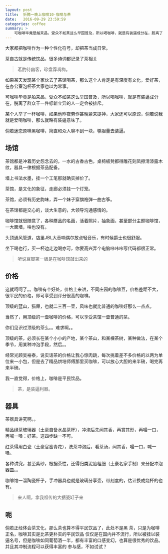 ```yaml
---
layout: post
title:  折腾一晚上咖啡10-咖啡与茶
date:   2016-09-29 23:59:59
categories: coffee
summary: >
    可咖啡毕竟是舶来品，受众不如茶这么举国普及，所以喝咖啡，就是有装逼成分在，脱离了群众干一件标新立异的人一定会被排斥。
---
```


大家都把咖啡作为一种个性化符号，却把茶当成日常。

茶自古就是传统饮品，很多诗词都记录了茶相关

> 茗酌待幽客，珍盘荐凋梅。

如果某天发现某个家伙去了茶馆喝茶，那么这个人肯定是有深度有文化，爱好茶，在办公室泡杯茶大家也以为常事。

可咖啡毕竟是舶来品，受众不如茶这么举国普及，所以喝咖啡，就是有装逼成分在，脱离了群众干一件标新立异的人一定会被排斥。

某个人举了一杯咖啡，如果他昨夜劳作甚晚紧来提神，大家还可以原谅，倘若说我就是爱喝咖啡，那么就略有装逼意味了。

倘若迷恋原味黑咖啡，简直和众人聊不到一块，够胆量去装逼。

## 场馆

茶馆都是冲着历史怨念去的，一水的古香古色，桌椅板凳都得雕花刻凤擦清漆露木纹，器具一律根据茶品配备。

墙上书法水墨，挂一个工笔那就确实掉价了。

茶馆，是文化的象征，走廊必须挂一个灯笼。

茶馆，必须有历史韵味，弄一个妹子穿旗袍弹一曲古筝。

在茶馆都是交心的，谈大生意的，大领导沟通感情的。

咖啡馆就很随意了，各种赝品的名画，活着照片，抽象画，甚至部分主题咖啡馆，一大面墙，啥也没有。

头顶通风管道，店里JBL大音响偶尔放点轻音乐，有时候爵士也很舒服。

坐下喝也行，买一杯边走边喝亦可，你要高兴弄个电脑咔咔咔写代码都很正常。

> 听说豆瓣第一版是在咖啡馆敲出来的

## 价格

这就呵呵了。。咖啡有个好处，价格上来讲，不同庄园的咖啡豆，价格差距不大，很平民的价格，即可享受到评分很高的咖啡。

顶级的蓝山，猫屎，也就二三百一壶，风味也就比普通的咖啡好那么一点点。

当然了，用顶级的一壶咖啡的价格，可以享受茶馆一壶普通的茶。

你们见识过顶级的茶么。。难求啊。。

顶级的茶，必须长在某个小小的产地，某个茶山，和某棵茶树，某种做法，在某个季节，用某种冲泡手段，然后。。

经常光顾吴裕泰，说实话茶的价格让我心惊肉跳，每次挑着差不多价格的以两为单位来一小包，但是去了精品烘培师傅那里买咖啡，可以放心大胆的来半磅，喝完再来半磅。

我一直觉得，价格上，咖啡是平民饮品。

> 茶，是装逼利器。

## 器具

茶器具讲究啊。。

精品绿茶玻璃器（土豪自备水晶茶杯），冲泡后先闻其香，再赏其形，再嘬一口，再喊一嗓：好茶。这四步缺一不可。

红茶得用白瓷（土豪官窑青花），洗茶冲泡后，看茶汤，闻其香，嘬一口，喊一嗓。

各种讲究，甚至紫砂，根据茶性，还得归类泥胎粗细（土豪名家手制）来分配冲泡器皿。。

咖啡馆一溜陶瓷杯子，手冲器具也就是玻璃分享壶，带刻度的，估计换成烧杯的也有。

> 来人啊，拿我祖传的大搪瓷缸子来

## 呃

倘若正经体会茶文化，那么茶也算不得平民饮品了，此处不是黑 茶，只是为咖啡正名，咖啡其实是比茶更朴实的平民饮品
仅仅是在国内并不流行，所以被挂以装逼名号，但是咖啡如同葡萄酒一半，都有丰富的口感变幻，也算是很优秀的饮品。并且其冲制流程可以获得丰富的
参与感，不如试试？
















